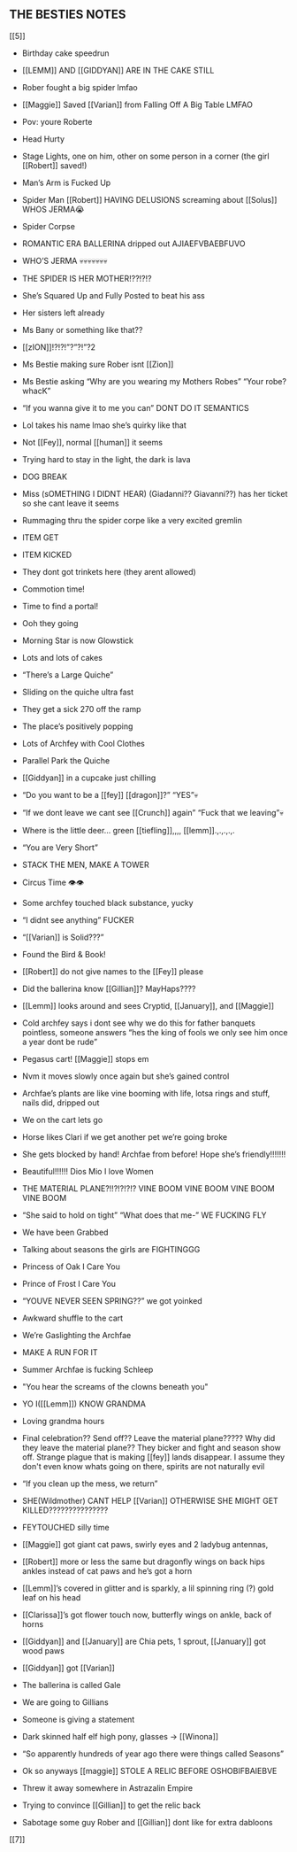 ## THE BESTIES NOTES

[[5]]  

-   Birthday cake speedrun
    
-   [[LEMM]] AND [[GIDDYAN]] ARE IN THE CAKE STILL
    
-   Rober fought a big spider lmfao
    
-   [[Maggie]] Saved [[Varian]] from Falling Off A Big Table LMFAO
    
-   Pov: youre Roberte
    
-   Head Hurty
    
-   Stage Lights, one on him, other on some person in a corner (the girl [[Robert]] saved!)
    
-   Man’s Arm is Fucked Up
    
-   Spider Man [[Robert]] HAVING DELUSIONS screaming about [[Solus]] WHOS JERMA😭
    
-   Spider Corpse
    
-   ROMANTIC ERA BALLERINA dripped out AJIAEFVBAEBFUVO
    
-   WHO’S JERMA 💀💀💀💀💀💀💀
    
-   THE SPIDER IS HER MOTHER!??!?!?
    
-   She’s Squared Up and Fully Posted to beat his ass 
    
-   Her sisters left already
    
-   Ms Bany or something like that??
    
-   [[zION]]!?!?!”?”?!”?2
    
-   Ms Bestie making sure Rober isnt [[Zion]]
    
-   Ms Bestie asking “Why are you wearing my Mothers Robes” “Your robe? whacK”
    
-   “If you wanna give it to me you can” DONT DO IT SEMANTICS
    
-   Lol takes his name lmao she’s quirky like that
    
-   Not [[Fey]], normal [[human]] it seems
    
-   Trying hard to stay in the light, the dark is lava
    
-   DOG BREAK
    
-   Miss (sOMETHING I DIDNT HEAR) (Giadanni?? Giavanni??) has her ticket so she cant leave it seems
    
-   Rummaging thru the spider corpe like a very excited gremlin
    
-   ITEM GET
    
-   ITEM KICKED
    
-   They dont got trinkets here (they arent allowed)
    
-   Commotion time! 
    
-   Time to find a portal!
    
-   Ooh they going
    
-   Morning Star is now Glowstick
    
-   Lots and lots of cakes
    
-   “There’s a Large Quiche”
    
-   Sliding on the quiche ultra fast
    
-   They get a sick 270 off the ramp
    
-   The place’s positively popping
    
-   Lots of Archfey with Cool Clothes 
    
-   Parallel Park the Quiche
    
-   [[Giddyan]] in a cupcake just chilling
    
-   “Do you want to be a [[fey]] [[dragon]]?” “YES”💀
    
-   “If we dont leave we cant see [[Crunch]] again” “Fuck that we leaving”💀
    
-   Where is the little deer… green [[tiefling]],,,, [[lemm]].,.,.,.,.
    
-   “You are Very Short”
    
-   STACK THE MEN, MAKE A TOWER 
    
-   Circus Time 👁️👁️
    
-   Some archfey touched black substance, yucky
    
-   “I didnt see anything” FUCKER
    
-   “[[Varian]] is Solid???”
    
-   Found the Bird & Book!
    
-   [[Robert]] do not give names to the [[Fey]] please
    
-   Did the ballerina know [[Gillian]]? MayHaps????
    
-   [[Lemm]] looks around and sees Cryptid, [[January]], and [[Maggie]]
    
-   Cold archfey says i dont see why we do this for father banquets pointless, someone answers “hes the king of fools we only see him once a year dont be rude”
    
-   Pegasus cart! [[Maggie]] stops em
    
-   Nvm it moves slowly once again but she’s gained control
    
-   Archfae’s plants are like vine booming with life, lotsa rings and stuff, nails did, dripped out
    
-   We on the cart lets go
    
-   Horse likes Clari if we get another pet we’re going broke
    
-   She gets blocked by hand! Archfae from before! Hope she’s friendly!!!!!!!
    
-   Beautiful!!!!!! Dios Mio I love Women
    
-   THE MATERIAL PLANE?!!?!?!?!? VINE BOOM VINE BOOM VINE BOOM VINE BOOM
    
-   “She said to hold on tight” “What does that me-” WE FUCKING FLY
    
-   We have been Grabbed
    
-   Talking about seasons the girls are FIGHTINGGG
    
-   Princess of Oak I Care You
    
-   Prince of Frost I Care You
    
-   “YOUVE NEVER SEEN SPRING??” we got yoinked
    
-   Awkward shuffle to the cart
    
-   We’re Gaslighting the Archfae
    
-   MAKE A RUN FOR IT
    
-   Summer Archfae is fucking Schleep
    
-   "You hear the screams of the clowns beneath you"
    
-   YO I([[Lemm]]) KNOW GRANDMA
    
-   Loving grandma hours
    
-   Final celebration?? Send off?? Leave the material plane????? Why did they leave the material plane?? They bicker and fight and season show off. Strange plague that is making [[fey]] lands disappear. I assume they don't even know whats going on there, spirits are not naturally evil
    
-   “If you clean up the mess, we return”
    
-   SHE(Wildmother) CANT HELP [[Varian]] OTHERWISE SHE MIGHT GET KILLED???????????????
    
-   FEYTOUCHED silly time
    
-   [[Maggie]] got giant cat paws, swirly eyes and 2 ladybug antennas,
    
-   [[Robert]] more or less the same but dragonfly wings on back hips ankles instead of cat paws and he’s got a horn
    
-   [[Lemm]]’s covered in glitter and is sparkly, a lil spinning ring (?) gold leaf on his head
    
-   [[Clarissa]]’s got flower touch now, butterfly wings on ankle, back of horns
    
-   [[Giddyan]] and [[January]] are Chia pets, 1 sprout, [[January]] got wood paws
    
-   [[Giddyan]] got [[Varian]] 
    
-   The ballerina is called Gale 
    
-   We are going to Gillians 
    
-   Someone is giving a statement 
    
-   Dark skinned half elf high pony, glasses -> [[Winona]] 
    
-   “So apparently hundreds of year ago there were things called Seasons”
    
-   Ok so anyways [[maggie]] STOLE A RELIC BEFORE OSHOBIFBAIEBVE
    
-   Threw it away somewhere in Astrazalin Empire
    
-   Trying to convince [[Gillian]] to get the relic back 
    
-   Sabotage some guy Rober and [[Gillian]] dont like for extra dabloons

[[7]]